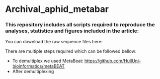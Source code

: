 # Archival_aphid_metabar

### This repository includes all scripts required to reproduce the analyses, statistics and figures included in the article: ###

You can download the raw sequence files here: 

There are multiple steps required which can be followed bellow:
- To demultiplex we used MetaBeat: https://github.com/HullUni-bioinformatics/metaBEAT
- After demultiplexing 
